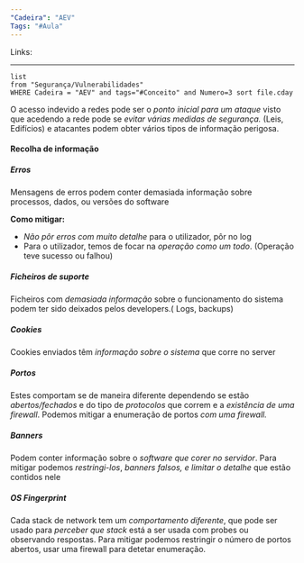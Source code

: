 ```yaml
---
"Cadeira": "AEV"
Tags: "#Aula"
---
```

Links:
___ 
```dataview 
list 
from "Segurança/Vulnerabilidades" 
WHERE Cadeira = "AEV" and tags="#Conceito" and Numero=3 sort file.cday
```

O acesso indevido a redes pode ser o *ponto inicial para um ataque* visto que acedendo a rede pode se *evitar várias medidas de segurança.* (Leis, Edifícios) e atacantes podem obter vários tipos de informação perigosa.

#### Recolha de informação
##### Erros
Mensagens de erros podem conter demasiada informação sobre processos, dados, ou  versões do software

**Como mitigar:**
- *Não pôr erros com muito detalhe* para o utilizador,  pôr no log
- Para o utilizador, temos de focar na *operação como um todo*. (Operação teve sucesso ou falhou)

##### Ficheiros de suporte
Ficheiros com *demasiada informação* sobre o funcionamento do sistema podem ter sido deixados pelos developers.( Logs, backups)

##### Cookies
Cookies enviados têm *informação sobre o sistema* que corre no server

##### Portos
Estes comportam se de maneira diferente dependendo se estão *abertos/fechados* e do tipo de *protocolos* que correm e a *existência de uma firewall*. Podemos mitigar a enumeração de portos *com uma firewall.*

##### Banners
Podem conter informação sobre o *software que corer no servidor*. Para mitigar podemos *restringi-los*, *banners falsos, e limitar o detalhe* que estão contidos nele
##### OS Fingerprint 
Cada stack de network tem um *comportamento diferente*,  que pode ser usado para *perceber que stack* está a ser usada com probes ou observando respostas. Para mitigar podemos restringir o número de portos abertos, usar uma firewall para detetar enumeração.